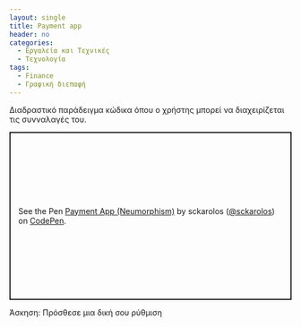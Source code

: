 ```yaml
---
layout: single
title: Payment app
header: no
categories:
  - Εργαλεία και Τεχνικές
  - Τεχνολογία
tags:
  - Finance
  - Γραφική διεπαφή
---
```


Διαδραστικό παράδειγμα κώδικα όπου ο χρήστης μπορεί να διαχειρίζεται τις συνναλαγές του.

<p class="codepen" data-height="300" data-default-tab="html,result" data-slug-hash="NWqGjZZ" data-pen-title="Payment App (Neumorphism)" data-user="sckarolos" style="height: 300px; box-sizing: border-box; display: flex; align-items: center; justify-content: center; border: 2px solid; margin: 1em 0; padding: 1em;">
  <span>See the Pen <a href="https://codepen.io/sckarolos/pen/NWqGjZZ">
  Payment App (Neumorphism)</a> by sckarolos (<a href="https://codepen.io/sckarolos">@sckarolos</a>)
  on <a href="https://codepen.io">CodePen</a>.</span>
</p>
<script async src="https://public.codepenassets.com/embed/index.js"></script>

Άσκηση: Πρόσθεσε μια δική σου ρύθμιση
